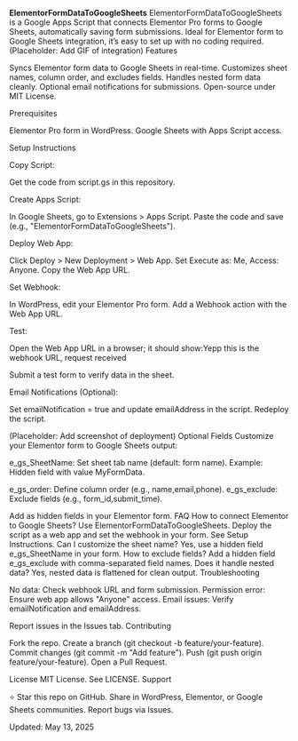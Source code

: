 **ElementorFormDataToGoogleSheets**
ElementorFormDataToGoogleSheets is a Google Apps Script that connects Elementor Pro forms to Google Sheets, automatically saving form submissions. Ideal for Elementor form to Google Sheets integration, it’s easy to set up with no coding required.
 (Placeholder: Add GIF of integration)
Features

Syncs Elementor form data to Google Sheets in real-time.
Customizes sheet names, column order, and excludes fields.
Handles nested form data cleanly.
Optional email notifications for submissions.
Open-source under MIT License.

Prerequisites

Elementor Pro form in WordPress.
Google Sheets with Apps Script access.

Setup Instructions

Copy Script:

Get the code from script.gs in this repository.


Create Apps Script:

In Google Sheets, go to Extensions > Apps Script.
Paste the code and save (e.g., "ElementorFormDataToGoogleSheets").


Deploy Web App:

Click Deploy > New Deployment > Web App.
Set Execute as: Me, Access: Anyone.
Copy the Web App URL.


Set Webhook:

In WordPress, edit your Elementor Pro form.
Add a Webhook action with the Web App URL.


Test:

Open the Web App URL in a browser; it should show:Yepp this is the webhook URL, request received


Submit a test form to verify data in the sheet.


Email Notifications (Optional):

Set emailNotification = true and update emailAddress in the script.
Redeploy the script.



 (Placeholder: Add screenshot of deployment)
Optional Fields
Customize your Elementor form to Google Sheets output:

e_gs_SheetName: Set sheet tab name (default: form name).
Example: Hidden field with value MyFormData.


e_gs_order: Define column order (e.g., name,email,phone).
e_gs_exclude: Exclude fields (e.g., form_id,submit_time).

Add as hidden fields in your Elementor form.
FAQ
How to connect Elementor to Google Sheets?
Use ElementorFormDataToGoogleSheets. Deploy the script as a web app and set the webhook in your form. See Setup Instructions.
Can I customize the sheet name?
Yes, use a hidden field e_gs_SheetName in your form.
How to exclude fields?
Add a hidden field e_gs_exclude with comma-separated field names.
Does it handle nested data?
Yes, nested data is flattened for clean output.
Troubleshooting

No data: Check webhook URL and form submission.
Permission error: Ensure web app allows "Anyone" access.
Email issues: Verify emailNotification and emailAddress.

Report issues in the Issues tab.
Contributing

Fork the repo.
Create a branch (git checkout -b feature/your-feature).
Commit changes (git commit -m "Add feature").
Push (git push origin feature/your-feature).
Open a Pull Request.

License
MIT License. See LICENSE.
Support

⭐ Star this repo on GitHub.
Share in WordPress, Elementor, or Google Sheets communities.
Report bugs via Issues.

Updated: May 13, 2025
